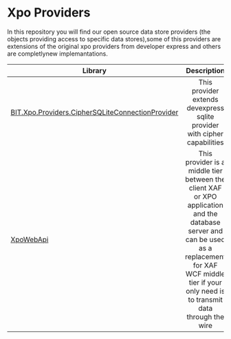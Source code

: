# Xpo Providers


In this repository you will find our open source data store providers (the objects providing access to specific data stores),some of this providers are extensions of the original xpo providers from developer express and others are completlynew implemantations.




| Library        | Description   |
| ------------- |:-------------:| 
|[BIT.Xpo.Providers.CipherSQLiteConnectionProvider](https://github.com/egarim/BitFrameWorks/tree/master/src/XpoProviders/BIT.Xpo.Providers.CipherSQLiteConnectionProvider)      |This provider extends devexpress sqlite provider with cipher capabilities |
|[XpoWebApi](https://github.com/egarim/BitFrameWorks/tree/master/src/XpoProviders/XpoWebApi)      |This provider is a middle tier between the client XAF or XPO application and the database server and can be used as a replacement for XAF WCF middle tier if your only need is to transmit data through the wire 



